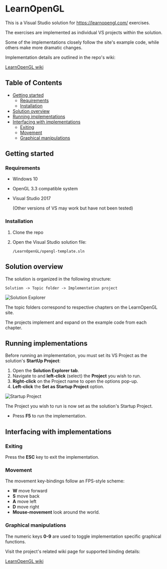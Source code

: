 
# LearnOpenGL
This is a Visual Studio solution for https://learnopengl.com/ exercises.

The exercises are implemented as individual VS projects within the solution.

Some of the implementations closely follow the site's example code, while others make more dramatic changes.

Implementation details are outlined in the repo's wiki:

[LearnOpenGL wiki](https://github.com/JayDee-github/LearnOpenGL/wiki)

## Table of Contents
* [Getting started](##Getting-started)
  * [Requirements](###Requirements)
  * [Installation](###Installation)
* [Solution overview](##Solution-overview)
* [Running implementations](##Running-implementations)
* [Interfacing with implementations](##Interfacing-with-implementations)
  * [Exiting](###Exiting)
  * [Movement](###Movement)
  * [Graphical manipulations](###Graphical-manipulations)

## Getting started

### Requirements
* Windows 10
* OpenGL 3.3 compatible system
* Visual Studio 2017

  (Other versions of VS may work but have not been tested)

### Installation
1. Clone the repo
2. Open the Visual Studio solution file:

    `/LearnOpenGL/opengl-template.sln`

## Solution overview
The solution is organized in the following structure:

`Solution -> Topic folder -> Implementation project`

![Solution Explorer](https://github.com/JayDee-github/LearnOpenGL/wiki/images/readme/solution_explorer.jpg)

The topic folders correspond to respective chapters on the LearnOpenGL site.

The projects implement and expand on the example code from each chapter.

## Running implementations
Before running an implementation, you must set its VS Project as the solution's **StartUp Project**:
1. Open the **Solution Explorer tab**.
2. Navigate to and **left-click** (select) the **Project** you wish to run.
3. **Right-click** on the Project name to open the options pop-up.
4. **Left-click** the **Set as Startup Project** option.

![Startup Project](https://github.com/JayDee-github/LearnOpenGL/wiki/images/readme/startup_project.JPG)

The Project you wish to run is now set as the solution's Startup Project.
* Press **F5** to run the implementation.

## Interfacing with implementations

### Exiting
Press the **ESC** key to exit the implementation.

### Movement
The movement key-bindings follow an FPS-style scheme:
* **W** move forward
* **S** move back
* **A** move left
* **D** move right
* **Mouse-movement** look around the world.

### Graphical manipulations
The numeric keys **0-9** are used to toggle implementation specific graphical functions.

Visit the project's related wiki page for supported binding details:

[LearnOpenGL wiki](https://github.com/JayDee-github/LearnOpenGL.wiki)
